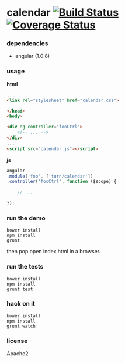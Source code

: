 calendar [![Build Status](https://travis-ci.org/turn/calendar.svg?branch=master)](https://travis-ci.org/turn/calendar) [![Coverage Status](https://img.shields.io/coveralls/turn/calendar.svg)](https://coveralls.io/r/turn/calendar)
========

### dependencies

- angular (1.0.8)

### usage

**html**

```html
...
<link rel="stylesheet" href="calendar.css">

</head>
<body>

<div ng-controller="fooCtrl">
	<!-- ... -->
</div>
...
<script src="calendar.js"></script>
```

**js**

```js
angular
.module('foo', ['turn/calendar'])
.controller('fooCtrl', function ($scope) {
	
	// ...

});
```

### run the demo

```shell
bower install
npm install
grunt
```

then pop open index.html in a browser.

### run the tests

```
bower install
npm install
grunt test
```

### hack on it

```
bower install
npm install
grunt watch
```

### license

Apache2